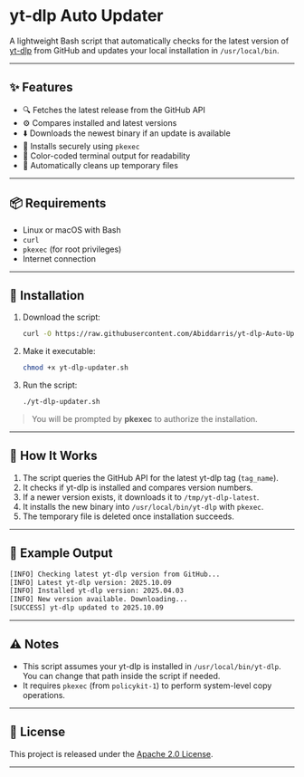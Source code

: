 # yt-dlp Auto Updater

A lightweight Bash script that automatically checks for the latest version of [yt-dlp](https://github.com/yt-dlp/yt-dlp) from GitHub and updates your local installation in `/usr/local/bin`.

---

## ✨ Features

- 🔍 Fetches the latest release from the GitHub API  
- ⚙️ Compares installed and latest versions  
- ⬇️ Downloads the newest binary if an update is available  
- 🔐 Installs securely using `pkexec`  
- 🌈 Color-coded terminal output for readability  
- 🧹 Automatically cleans up temporary files  

---

## 📦 Requirements

- Linux or macOS with Bash  
- `curl`  
- `pkexec` (for root privileges)  
- Internet connection  

---

## 🚀 Installation

1. Download the script:
   ```bash
   curl -O https://raw.githubusercontent.com/Abiddarris/yt-dlp-Auto-Updater/refs/heads/master/yt-dlp-updater.sh
   ```
2. Make it executable:
   ```bash
   chmod +x yt-dlp-updater.sh
   ```
3. Run the script:
   ```bash
   ./yt-dlp-updater.sh
   ```
> You will be prompted by **pkexec** to authorize the installation.
---

## 🧠 How It Works

1. The script queries the GitHub API for the latest yt-dlp tag (`tag_name`).
2. It checks if yt-dlp is installed and compares version numbers.
3. If a newer version exists, it downloads it to `/tmp/yt-dlp-latest`.
4. It installs the new binary into `/usr/local/bin/yt-dlp` with `pkexec`.
5. The temporary file is deleted once installation succeeds.

---

## 🧩 Example Output

```bash
[INFO] Checking latest yt-dlp version from GitHub...
[INFO] Latest yt-dlp version: 2025.10.09
[INFO] Installed yt-dlp version: 2025.04.03
[INFO] New version available. Downloading...
[SUCCESS] yt-dlp updated to 2025.10.09
```

---

## ⚠️ Notes

* This script assumes your yt-dlp is installed in `/usr/local/bin/yt-dlp`.
  You can change that path inside the script if needed.
* It requires `pkexec` (from `policykit-1`) to perform system-level copy operations.

---

## 📝 License

This project is released under the [Apache 2.0 License](LICENSE).

---
